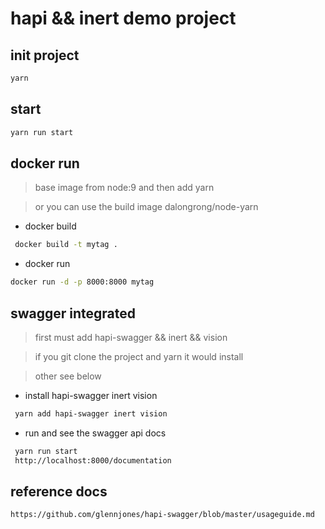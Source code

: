 # hapi && inert  demo project

## init project
```js
yarn 
```
## start
```js
yarn run start
```
## docker run 
>  base image from node:9 and then add yarn  

>  or you can use the build image dalongrong/node-yarn
* docker build
``` sh
 docker build -t mytag .
``` 
* docker run 
```sh
docker run -d -p 8000:8000 mytag
```
## swagger integrated
>  first must add  hapi-swagger &&  inert && vision 

>  if you git clone the project and yarn it would install

>  other see below

* install  hapi-swagger inert vision
```sh
 yarn add hapi-swagger inert vision
```
* run and see the swagger api docs
```sh
 yarn run start
 http://localhost:8000/documentation 
```

## reference docs
```
https://github.com/glennjones/hapi-swagger/blob/master/usageguide.md
```


